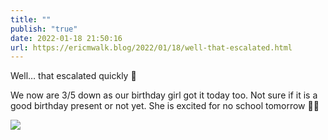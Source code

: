 ```yaml
---
title: ""
publish: "true"
date: 2022-01-18 21:50:16
url: https://ericmwalk.blog/2022/01/18/well-that-escalated.html
---
```


Well… that escalated quickly 🤔

We now are 3/5 down as our birthday girl got it today too. Not sure if it is a good birthday present or not yet. She is excited for no school tomorrow 🤦‍♂️



![](https://ericmwalk.blog/uploads/2022/f08e674bc6.jpg)
